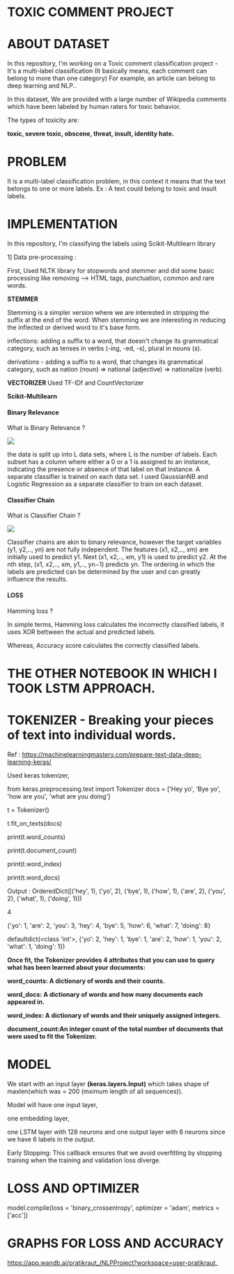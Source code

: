 # TOXIC COMMENT PROJECT
# ABOUT DATASET

In this repository, I'm working on a Toxic comment classification project - It's a multi-label classification (It basically means, each comment can belong to more than one category)  For example, an article can belong to deep learning and NLP..

In this dataset, We are provided with a large number of Wikipedia comments which have been labeled by human raters for toxic behavior.

The types of toxicity are: 

<strong>toxic, severe toxic, obscene, threat, insult, identity hate.</strong>

# PROBLEM 
It is a multi-label classification problem, in this context it means that the text belongs to one or more labels.
Ex : A text could belong to toxic and insult labels.

# IMPLEMENTATION 
In this repository, I'm classifying the labels using Scikit-Multilearn library

1] Data pre-processing :

First, Used NLTK library for stopwords and stemmer and did some basic processing like removing --> HTML tags, punctuation, common and rare words.
<p>
<strong> STEMMER </strong>
  
Stemming is a simpler version  where we are interested in stripping the suffix at the end of the word. When stemming we are interesting in reducing the inflected or derived word to it's base form.

inflections: adding a suffix to a word, that doesn't change its grammatical category, such as tenses in verbs (-ing, -ed, -s), plural in nouns (s).

derivations - adding a suffix to a word, that changes its grammatical category, such as nation (noun) => national (adjective) => nationalize (verb).
</p>

<strong> VECTORIZER </strong>
Used TF-IDf and CountVectorizer

<strong> Scikit-Multilearn </strong>
#### Binary Relevance
What is Binary Relevance ?

<img src='https://www.google.com/url?sa=i&url=https%3A%2F%2Ftonnykwon.github.io%2Fblog%2Fmachine%2F2020-01-16-Multi-Label%2520Classification%2F&psig=AOvVaw31TfZBexmmQWhjSQ5MoWl1&ust=1601531066878000&source=images&cd=vfe&ved=0CAIQjRxqFwoTCMifwq2WkOwCFQAAAAAdAAAAABAX'>

the data is split up into L data sets, where L is the number of labels. Each subset has a column where either a 0 or a 1 is assigned to an instance, indicating the presence or absence of that label on that instance. A separate classifier is trained on each data set.
I used GaussianNB and Logistic Regression as a separate classifier to train on each dataset.

#### Classifier Chain
What is Classifier Chain ?

<img src='https://www.google.com/url?sa=i&url=https%3A%2F%2Fxang1234.github.io%2Fmulti-label%2F&psig=AOvVaw1ShZTIXrUuSwyifcW5i8LW&ust=1601533102199000&source=images&cd=vfe&ved=0CAIQjRxqFwoTCMill_mdkOwCFQAAAAAdAAAAABAD'>

Classifier chains are akin to binary relevance, however the target variables (y1, y2,.., yn) are not fully independent. The features (x1, x2,.., xm) are initially used to predict y1. Next (x1, x2,.., xm, y1) is used to predict y2. At the nth step, (x1, x2,.., xm, y1,.., yn−1) predicts yn. The ordering in which the labels are predicted can be determined by the user and can greatly influence the results.

#### LOSS
Hamming loss ?

In simple terms, Hamming loss calculates the incorrectly classified labels, it uses XOR bettween the actual and predicted labels. 

Whereas, Accuracy score calculates the correctly classified labels.

# THE OTHER NOTEBOOK IN WHICH I TOOK LSTM APPROACH.
# TOKENIZER - Breaking your pieces of text into individual words.

Ref : https://machinelearningmastery.com/prepare-text-data-deep-learning-keras/

Used keras tokenizer, 

from keras.preprocessing.text import Tokenizer
docs = ['Hey yo', 
        'Bye yo', 
        'how are you', 
        'what are you doing']
        
t = Tokenizer()

t.fit_on_texts(docs)

print(t.word_counts)

print(t.document_count)

print(t.word_index)

print(t.word_docs)

Output : 
OrderedDict([('hey', 1), ('yo', 2), ('bye', 1), ('how', 1), ('are', 2), ('you', 2), ('what', 1), ('doing', 1)])

4

{'yo': 1, 'are': 2, 'you': 3, 'hey': 4, 'bye': 5, 'how': 6, 'what': 7, 'doing': 8}

defaultdict(<class 'int'>, {'yo': 2, 'hey': 1, 'bye': 1, 'are': 2, 'how': 1, 'you': 2, 'what': 1, 'doing': 1})

<strong>
Once fit, the Tokenizer provides 4 attributes that you can use to query what has been learned about your documents:

word_counts: A dictionary of words and their counts.

word_docs: A dictionary of words and how many documents each appeared in.

word_index: A dictionary of words and their uniquely assigned integers.

document_count:An integer count of the total number of documents that were used to fit the Tokenizer.
</strong>

# MODEL 
We start with an input layer <strong>(keras.layers.Input)</strong> which takes shape of maxlen(which was = 200 (mximum length of all sequences)).

Model will have one input layer, 

one embedding layer, 

one LSTM layer with 128 neurons and one output layer with 6 neurons since we have 6 labels in the output.


Early Stopping: This callback ensures that we avoid overfitting by stopping training when the training and validation loss diverge.

# LOSS AND OPTIMIZER

model.compile(loss = 'binary_crossentropy', optimizer = 'adam', metrics = ['acc'])

# GRAPHS FOR LOSS AND ACCURACY

https://app.wandb.ai/pratikraut_/NLPProject?workspace=user-pratikraut_
